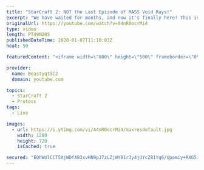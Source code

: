 ```yaml
---
title: "StarCraft 2: NOT the Last Episode of MASS Void Rays!"
excerpt: "We have waited for months, and now it's finally here! This is the VOID RAYS to GRANDMASTER series! With the new balance changes to speedy Void Rays in the latest patch, we can now begin the series right! At this point in the series, we are introducing other units into the composition to make the games"
originalUrl: https://youtube.com/watch?v=A4nR0ocrMi4
type: video
length: PT49M20S
publishedDateTime: 2020-01-07T11:10:03Z
heat: 50

featuredContent: "<iframe width=\"800\" height=\"500\" frameborder=\"0\" src=\"https://www.youtube.com/embed/A4nR0ocrMi4\" allow=\"accelerometer; autoplay; encrypted-media; gyroscope; picture-in-picture\" allowfullscreen></iframe>"

provider:
  name: BeastyqtSC2
  domain: youtube.com

topics:
  - StarCraft 2
  - Protoss
tags:
  - Live

images:
  - url: https://i.ytimg.com/vi/A4nR0ocrMi4/maxresdefault.jpg
    width: 1280
    height: 720
    isCached: true

secured: "EQhWUlCCT5AjWDfAB3xvHN9pJ7zLZjWY01r3y4jUYcZ81Yq6/Upamiy+RXG5iyWlyE97UmAWbstjTNZJMkYZbWojm5lFDRgoTdJ7sFcYeXjqoR6Lwt1o3Oy3z4Ao1LvCBTd8vQ+sDv6YShA4K68KP5HC/J9HgxkN8kwElUcDkpJXW3ssTXHlMiFC1wp38D9Gh5U/1HHryQvKBtOq7WBH03KL1EASgq7SS3KP3CiVj1IyYcXzgKnczRHcmLZOEFQsOe0GW7L1ukJmFNO/g24iupyG/v8rX1Kjh6Z1slAkk6Ese5pO1XACzvi8Y1GSVj2DE6NP21xiHQR+7RqdL4URjFv6+0O+ocBRXz1Ev576QSftcq2+ZoNPrngoSu6q9avsIqBwhOFGndv4T+2A9sgYwNc96WRLndkJX4SYeQJu+1g=;fS5nzMz5x7W8ilk96vlDUg=="
---
```


